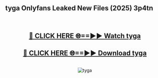 <h2>tyga Onlyfans Leaked New Files (2025) 3p4tn</h2>
<br>
<div align="center">
<h2><a href="https://mediafiles.top/tyga&ref=git" rel="nofollow">🔴 CLICK HERE 🌐==►► Watch tyga</a></h2>
<h2><a href="https://mediafiles.top/tyga&ref=git" rel="nofollow">🔴 CLICK HERE 🌐==►► Download tyga</a></h2>
<br>
<a href="https://mediafiles.top/tyga&ref=git" rel="nofollow" data-target="animated-image.originalLink"><img src="https://i.ibb.co.com/xMMVF88/686577567.gif" alt="tyga" style="max-width: 100%; display: inline-block;" data-target="animated-image.originalImage"></a>
</div>
<br>
<br>